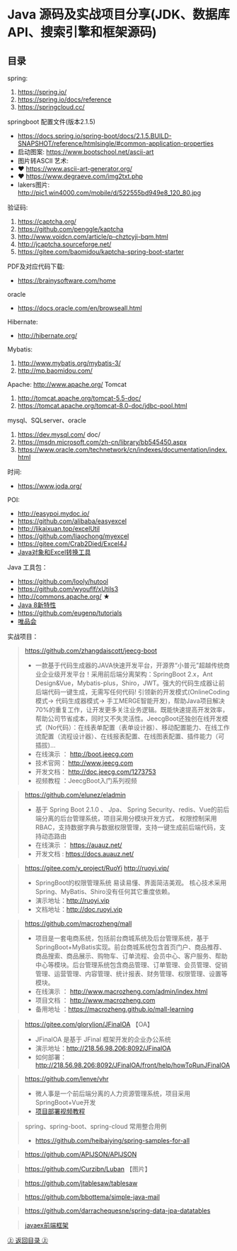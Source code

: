 Java 源码及实战项目分享(JDK、数据库API、搜索引擎和框架源码)
==================================
## 目录

spring:
1. https://spring.io/
2. https://spring.io/docs/reference
3. https://springcloud.cc/ 

springboot 配置文件(版本2.1.5)
+ https://docs.spring.io/spring-boot/docs/2.1.5.BUILD-SNAPSHOT/reference/htmlsingle/#common-application-properties
+ 启动图案: https://www.bootschool.net/ascii-art
+ 图片转ASCII 艺术: 
+ ❤ https://www.ascii-art-generator.org/
+ ❤ https://www.degraeve.com/img2txt.php
+ lakers图片: http://pic1.win4000.com/mobile/d/522555bd949e8_120_80.jpg

验证码:
1. https://captcha.org/
2. https://github.com/penggle/kaptcha
3. http://www.voidcn.com/article/p-chztcyji-bqm.html
4. http://jcaptcha.sourceforge.net/
5. https://gitee.com/baomidou/kaptcha-spring-boot-starter

PDF及对应代码下载:
+ https://brainysoftware.com/home

oracle
+ https://docs.oracle.com/en/browseall.html

Hibernate:
+ http://hibernate.org/

Mybatis:
1. http://www.mybatis.org/mybatis-3/
2. http://mp.baomidou.com/

Apache:
http://www.apache.org/
Tomcat
1. http://tomcat.apache.org/tomcat-5.5-doc/
2. https://tomcat.apache.org/tomcat-8.0-doc/jdbc-pool.html

mysql、SQLserver、oracle
1. https://dev.mysql.com/ doc/
2. https://msdn.microsoft.com/zh-cn/library/bb545450.aspx
3. https://www.oracle.com/technetwork/cn/indexes/documentation/index.html

时间:
+ https://www.joda.org/

POI:
+ http://easypoi.mydoc.io/
+ https://github.com/alibaba/easyexcel
+ http://likaixuan.top/excelUtil
+ https://github.com/liaochong/myexcel
+ https://gitee.com/Crab2Died/Excel4J
+ [Java对象和Excel转换工具](https://github.com/xuxueli/xxl-excel/ "Java对象和Excel转换工具")

Java 工具包：
+ https://github.com/looly/hutool
+ https://github.com/wyouflf/xUtils3
+ http://commons.apache.org/ ★
+ [Java 8新特性](https://github.com/winterbe/java8-tutorial "Java 8新特性")
+ https://github.com/eugenp/tutorials
+ [唯品会](https://github.com/vipshop/vjtools "唯品会")

实战项目：
> https://github.com/zhangdaiscott/jeecg-boot
> * 一款基于代码生成器的JAVA快速开发平台，开源界“小普元”超越传统商业企业级开发平台！采用前后端分离架构：SpringBoot 2.x，Ant Design&Vue，Mybatis-plus，Shiro，JWT。强大的代码生成器让前后端代码一键生成，无需写任何代码! 引领新的开发模式(OnlineCoding模式-> 代码生成器模式-> 手工MERGE智能开发)，帮助Java项目解决70%的重复工作，让开发更多关注业务逻辑。既能快速提高开发效率，帮助公司节省成本，同时又不失灵活性。JeecgBoot还独创在线开发模式（No代码）：在线表单配置（表单设计器）、移动配置能力、在线工作流配置（流程设计器）、在线报表配置、在线图表配置、插件能力（可插拔)...
> * 在线演示 ： http://boot.jeecg.com
> * 技术官网： http://www.jeecg.com
> * 开发文档： http://doc.jeecg.com/1273753
> * 视频教程 ：JeecgBoot入门系列视频

> https://github.com/elunez/eladmin
> * 基于 Spring Boot 2.1.0 、 Jpa、 Spring Security、redis、Vue的前后端分离的后台管理系统，项目采用分模块开发方式， 权限控制采用 RBAC，支持数据字典与数据权限管理，支持一键生成前后端代码，支持动态路由
> * 在线演示 ： https://auauz.net/
> * 开发文档 :  https://docs.auauz.net/

> https://gitee.com/y_project/RuoYi http://ruoyi.vip/
> * SpringBoot的权限管理系统 易读易懂、界面简洁美观。 核心技术采用Spring、MyBatis、Shiro没有任何其它重度依赖。
> * 演示地址：http://ruoyi.vip
> * 文档地址：http://doc.ruoyi.vip

> https://github.com/macrozheng/mall
> * 项目是一套电商系统，包括前台商城系统及后台管理系统，基于SpringBoot+MyBatis实现。前台商城系统包含首页门户、商品推荐、商品搜索、商品展示、购物车、订单流程、会员中心、客户服务、帮助中心等模块。后台管理系统包含商品管理、订单管理、会员管理、促销管理、运营管理、内容管理、统计报表、财务管理、权限管理、设置等模块。
> * 在线演示 ： http://www.macrozheng.com/admin/index.html
> * 项目文档 ： http://www.macrozheng.com
> * 备用地址 ：https://macrozheng.github.io/mall-learning

> https://gitee.com/glorylion/JFinalOA 【OA】
> * JFinalOA 是基于 JFinal 框架开发的企业办公系统
> * 演示地址：http://218.56.98.206:8092/JFinalOA
> * 如何部署：http://218.56.98.206:8092/JFinalOA/front/help/howToRunJFinalOA

> https://github.com/lenve/vhr
> * 微人事是一个前后端分离的人力资源管理系统，项目采用SpringBoot+Vue开发
> * [项目部署视频教程](https://mp.weixin.qq.com/s/qN01Le434FWom0c3jqiQmA "项目部署视频教程")

> spring、spring-boot、spring-cloud 常用整合用例 
> * https://github.com/heibaiying/spring-samples-for-all

> https://github.com/APIJSON/APIJSON

> https://github.com/Curzibn/Luban 【图片】

> https://github.com/jtablesaw/tablesaw

> https://github.com/bbottema/simple-java-mail

> https://github.com/darrachequesne/spring-data-jpa-datatables

> [javaex前端框架](http://www.javaex.cn/ "javaex前端框架")

[㊤ 返回目录 ㊤](#目录)
